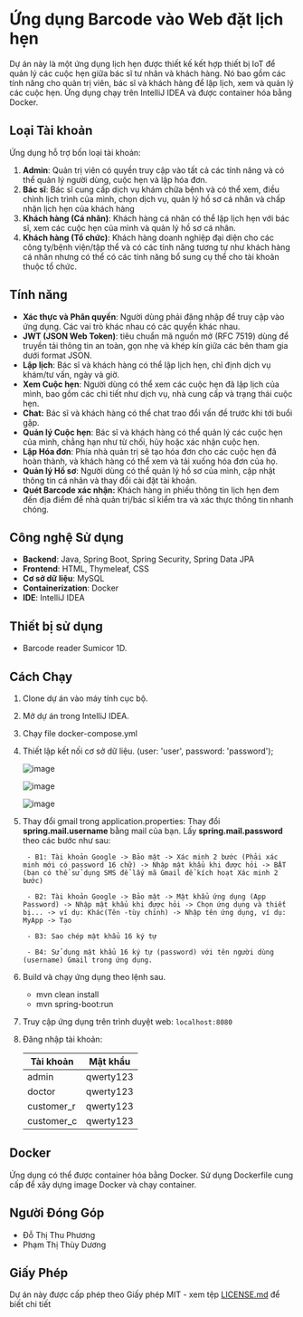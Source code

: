 # Ứng dụng Barcode vào Web đặt lịch hẹn

Dự án này là một ứng dụng lịch hẹn được thiết kế kết hợp thiết bị IoT để quản lý các cuộc hẹn giữa bác sĩ tư nhân và khách hàng. Nó bao gồm các tính năng cho quản trị viên, bác sĩ và khách hàng để lập lịch, xem và quản lý các cuộc hẹn. Ứng dụng chạy trên IntelliJ IDEA và được container hóa bằng Docker.

## Loại Tài khoản

Ứng dụng hỗ trợ bốn loại tài khoản:

1. **Admin**: Quản trị viên có quyền truy cập vào tất cả các tính năng và có thể quản lý người dùng, cuộc hẹn và lập hóa đơn.
2. **Bác sĩ**: Bác sĩ cung cấp dịch vụ khám chữa bệnh và có thể xem, điều chỉnh lịch trình của mình, chọn dịch vụ, quản lý hồ sơ cá nhân và chấp nhận lịch hẹn của khách hàng
3. **Khách hàng (Cá nhân)**: Khách hàng cá nhân có thể lập lịch hẹn với bác sĩ, xem các cuộc hẹn của mình và quản lý hồ sơ cá nhân.
4. **Khách hàng (Tổ chức)**: Khách hàng doanh nghiệp đại diện cho các công ty/bệnh viện/tập thể và có các tính năng tương tự như khách hàng cá nhân nhưng có thể có các tính năng bổ sung cụ thể cho tài khoản thuộc tổ chức.

## Tính năng

- **Xác thực và Phân quyền**: Người dùng phải đăng nhập để truy cập vào ứng dụng. Các vai trò khác nhau có các quyền khác nhau.
- **JWT (JSON Web Token)**: tiêu chuẩn mã nguồn mở (RFC 7519) dùng để truyền tải thông tin an toàn, gọn nhẹ và khép kín giữa các bên tham gia dưới format JSON.
- **Lập lịch**: Bác sĩ và khách hàng có thể lập lịch hẹn, chỉ định dịch vụ khám/tư vấn, ngày và giờ.
- **Xem Cuộc hẹn**: Người dùng có thể xem các cuộc hẹn đã lập lịch của mình, bao gồm các chi tiết như dịch vụ, nhà cung cấp và trạng thái cuộc hẹn.
- **Chat:** Bác sĩ và khách hàng có thể chat trao đổi vấn đề trước khi tới buổi gặp.
- **Quản lý Cuộc hẹn**: Bác sĩ và khách hàng có thể quản lý các cuộc hẹn của mình, chẳng hạn như từ chối, hủy hoặc xác nhận cuộc hẹn.
- **Lập Hóa đơn**: Phía nhà quản trị sẽ tạo hóa đơn cho các cuộc hẹn đã hoàn thành, và khách hàng có thể xem và tải xuống hóa đơn của họ.
- **Quản lý Hồ sơ**: Người dùng có thể quản lý hồ sơ của mình, cập nhật thông tin cá nhân và thay đổi cài đặt tài khoản.
- **Quét Barcode xác nhận:** Khách hàng in phiếu thông tin lịch hẹn đem đến địa điểm để nhà quản trị/bác sĩ kiểm tra và xác thực thông tin nhanh chóng.

## Công nghệ Sử dụng

- **Backend**: Java, Spring Boot, Spring Security, Spring Data JPA
- **Frontend**: HTML, Thymeleaf, CSS
- **Cơ sở dữ liệu**: MySQL
- **Containerization**: Docker
- **IDE**: IntelliJ IDEA

## Thiết bị sử dụng

- Barcode reader Sumicor 1D.

## Cách Chạy

1. Clone dự án vào máy tính cục bộ.
2. Mở dự án trong IntelliJ IDEA.
3. Chạy file docker-compose.yml
4. Thiết lập kết nối cơ sở dữ liệu. (user: 'user', password: 'password');

   ![image](https://github.com/s2thuphuongs2/AppointmentScheduler/assets/76204441/2ba3b96d-8461-4896-9ecb-28767351c4ba)

   ![image](https://github.com/s2thuphuongs2/AppointmentScheduler/assets/76204441/383c092d-9f77-41c0-8323-f112c08aa1df)

   ![image](https://github.com/s2thuphuongs2/AppointmentScheduler/assets/76204441/05baeec8-7e3c-4e5f-bb1e-6d56dcd27fc5)

5. Thay đổi gmail trong application.properties:
   Thay đổi **spring.mail.username** bằng mail của bạn.
   Lấy **spring.mail.password** theo các bước như sau:

        - B1: Tài khoản Google -> Bảo mật -> Xác minh 2 bước (Phải xác minh mới có password 16 chữ) -> Nhập mật khẩu khi được hỏi -> BẬT (bạn có thể sử dụng SMS để lấy mã Gmail để kích hoạt Xác minh 2 bước)

        - B2: Tài khoản Google -> Bảo mật -> Mật khẩu ứng dụng (App Password) -> Nhập mật khẩu khi được hỏi -> Chọn ứng dụng và thiết bị... -> ví dụ: Khác(Tên -tùy chỉnh) -> Nhập tên ứng dụng, ví dụ: MyApp -> Tạo

        - B3: Sao chép mật khẩu 16 ký tự

        - B4: Sử dụng mật khẩu 16 ký tự (password) với tên người dùng (username) Gmail trong ứng dụng.


5. Build và chạy ứng dụng theo lệnh sau.

   - mvn clean install
   - mvn spring-boot:run

6. Truy cập ứng dụng trên trình duyệt web: `localhost:8080`
7. Đăng nhập tài khoản:


    | Tài khoản | Mật khẩu |
    | --- | --- |
    | admin | qwerty123 |
    | doctor | qwerty123 |
    | customer_r | qwerty123 |
    | customer_c | qwerty123 |

## Docker

Ứng dụng có thể được container hóa bằng Docker. Sử dụng Dockerfile cung cấp để xây dựng image Docker và chạy container.

## Người Đóng Góp

- Đỗ Thị Thu Phương
- Phạm Thị Thùy Dương

## Giấy Phép

Dự án này được cấp phép theo Giấy phép MIT - xem tệp [LICENSE.md](https://github.com/slabiak/AppointmentScheduler/blob/develop/LICENSE.md) để biết chi tiết


